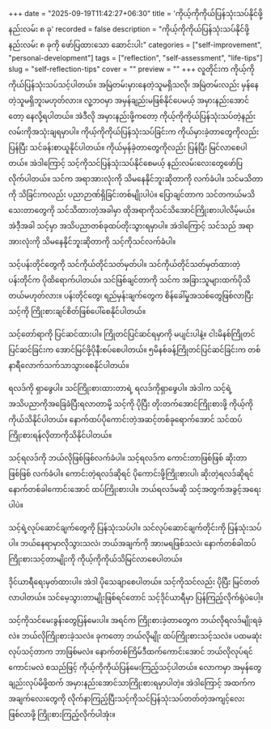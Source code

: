 +++
date = "2025-09-19T11:42:27+06:30"
title = 'ကိုယ့်ကိုကိုယ်ပြန်သုံးသပ်နိုင်ဖို့ နည်းလမ်း ၈ ခု'
recorded = false
description = "ကိုယ့်ကိုကိုယ်ပြန်သုံးသပ်နိုင်ဖို့ နည်းလမ်း ၈ ခုကို ဖော်ပြထားသော ဆောင်းပါး"
categories = ["self-improvement", "personal-development"]
tags = ["reflection", "self-assessment", "life-tips"]
slug = "self-reflection-tips"
cover = ""
preview = ""
+++
လူတိုင်းက ကိုယ့်ကိုကိုယ်ပြန်သုံးသပ်သင့်ပါတယ်။ အမြဲတမ်းမှားနေတဲ့သူမရှိသလို၊ အမြဲတမ်းလည်း မှန်နေတဲ့သူမရှိဘူးမဟုတ်လား။ လူ့ဘဝမှာ အမှန်ချည်းမဖြစ်နိုင်ပေမယ့် အမှားနည်းအောင်တော့ နေလို့ရပါတယ်။ အဲဒီလို အမှားနည်းဖို့ကတော့ ကိုယ့်ကိုကိုယ်ပြန်သုံးသပ်တဲ့နည်းလမ်းကိုအသုံးချရမှာပါ။ ကိုယ့်ကိုကိုယ်ပြန်သုံးသပ်ခြင်းက ကိုယ်မှားခဲ့တာတွေကိုလည်း ပြန်ပြီး သင်ခန်းစာယူနိုင်ပါတယ်။ ကိုယ်မှန်ခဲ့တာတွေကိုလည်း ပြန်ပြီး မြင်လာစေပါတယ်။ အဲဒါကြောင့် သင့်ကိုသင်ပြန်သုံးသပ်နိုင်စေမယ့် နည်းလမ်းလေးတွေဖော်ပြလိုက်ပါတယ်။
သင်က အရာအားလုံးကို သိမနေနိုင်ဘူးဆိုတာကို လက်ခံပါ။
သင်မသိတာကို သိခြင်းကလည်း ပညာဉာဏ်ရှိခြင်းတစ်မျိုးပါပဲ။ ပြောချင်တာက သင်တကယ်မသိသေးတာတွေကို သင်သိထားတဲ့အခါမှာ ထိုအရာကိုသင်သိအောင်ကြိုးစားပါလိမ့်မယ်။ အဲဒီ့အခါ သင့်မှာ အသိပညာတစ်ခုထပ်တိုးသွားရမှာပါ။ အဲဒါကြောင့် သင်သည် အရာအားလုံးကို သိမနေနိုင်ဘူးဆိုတာကို သင့်ကိုသင်လက်ခံပါ။

သင့်ပန်းတိုင်တွေကို သင်ကိုယ်တိုင်သတ်မှတ်ပါ။
သင်ကိုယ်တိုင်သတ်မှတ်ထားတဲ့ပန်းတိုင်က ပိုထိရောက်ပါတယ်။ သင်ဖြစ်ချင်တာကို သင်က အခြားသူများထက်ပိုသိတယ်မဟုတ်လား။ ပန်းတိုင်တွေ၊ ရည်မှန်းချက်တွေက စိန်ခေါ်မှုအသစ်တွေဖြစ်လာပြီး သင့်ကို ကြိုးစားချင်စိတ်ဖြစ်ပေါ်စေနိုင်ပါတယ်။

သင့်တော်ရာကို ပြင်ဆင်ထားပါ။
ကြိုတင်ပြင်ဆင်ရမှာကို မပျင်းပါနဲ့။ ငါးမိနစ်ကြိုတင်ပြင်ဆင်ခြင်းက အောင်မြင်ဖို့ပိုနီးစပ်စေပါတယ်။ ၅မိနစ်ခန့်ကြိုတင်ပြင်ဆင်ခြင်းက တစ်နာရီလောက်သက်သာသွားစေနိုင်ပါတယ်။

ရလဒ်ကို ရှာဖွေပါ။
သင်ကြိုးစားထားတာရဲ့ ရလဒ်ကိုရှာဖွေပါ။ အဲဒါက သင့်ရဲ့အသိပညာကိုအခြေခံပြီးရလာတာမို့ သင့်ကို ပိုပြီး တိုးတက်အောင်ကြိုးစားဖို့ ကိုယ့်ကိုကိုယ်သိနိုင်ပါတယ်။ နောက်ထပ်ပိုကောင်းတဲ့အဆင့်တစ်ခုရောက်အောင် သင်ထပ်ကြိုးစားရန်လိုတာကိုသိနိုင်ပါတယ်။

သင့်ရလဒ်ကို ဘယ်လိုဖြစ်ဖြစ်လက်ခံပါ။
သင့်ရလဒ်က ကောင်းတာဖြစ်ဖြစ် ဆိုးတာဖြစ်ဖြစ် လက်ခံပါ။ ကောင်းတဲ့ရလဒ်ဆိုရင် ပိုကောင်းဖို့ကြိုးစားပါ၊ ဆိုးတဲ့ရလဒ်ဆိုရင် နောက်တစ်ခါကောင်းအောင် ထပ်ကြိုးစားပါ။ ဘယ်ရလဒ်မဆို သင့်အတွက်အခွင့်အရေးပါပဲ။

သင့်ရဲ့လုပ်ဆောင်ချက်တွေကို ပြန်သုံးသပ်ပါ။
သင်လုပ်ဆောင်ချက်တိုင်းကို ပြန်သုံးသပ်ပါ။ ဘယ်နေရာမှာလိုသွားသလဲ၊ ဘယ်အချက်ကို အားမရဖြစ်သလဲ၊ နောက်တစ်ခါထပ်ကြိုးစားသင့်တာမျိုးကို ကိုယ့်ကိုကိုယ်သိမြင်လာစေပါတယ်။

ဒိုင်ယာရီရေးမှတ်ထားပါ။
အဲဒါ ပိုသေချာစေပါတယ်။ သင့်ကိုသင်လည်း ပိုပြီး မြင်တတ်လာပါတယ်။ သင်မေ့သွားတာမျိုးဖြစ်ရင်တောင် သင့်ဒိုင်ယာရီမှာ ပြန်ကြည့်လိုက်ရုံပဲပေါ့။

သင့်ကိုသင်မေးခွန်းတွေပြန်မေးပါ။
အရင်က ကြိုးစားခဲ့တာတွေက ဘယ်လိုရလဒ်မျိုးရခဲ့လဲ။ ဘယ်လိုကြိုးစားခဲ့သလဲ။ ခုကတော့ ဘယ်လိုမျိုး ထပ်ကြိုးစားသင့်သလဲ။ ပထမဆုံး လုပ်သင့်တာက ဘာဖြစ်မလဲ။ နောက်တစ်ကြိမ်ဒီထက်ကောင်းအောင် ဘယ်လိုလုပ်ရင်ကောင်းမလဲ စသည်ဖြင့် ကိုယ့်ကိုကိုယ်ပြန်မေးကြည့်သင့်ပါတယ်။
လောကမှာ အမှန်တွေချည်းလုပ်မိဖို့ထက် အမှားနည်းအောင်သာကြိုးစားရမှာပါတဲ့။ အဲဒါကြောင့် အထက်ကအချက်လေးတွေကို လိုက်နာကြည့်ပြီးသင့်ကိုသင်ပြန်သုံးသပ်တတ်တဲ့အကျင့်လေးဖြစ်လာဖို့ ကြိုးစားကြည့်လိုက်ပါအုံး။